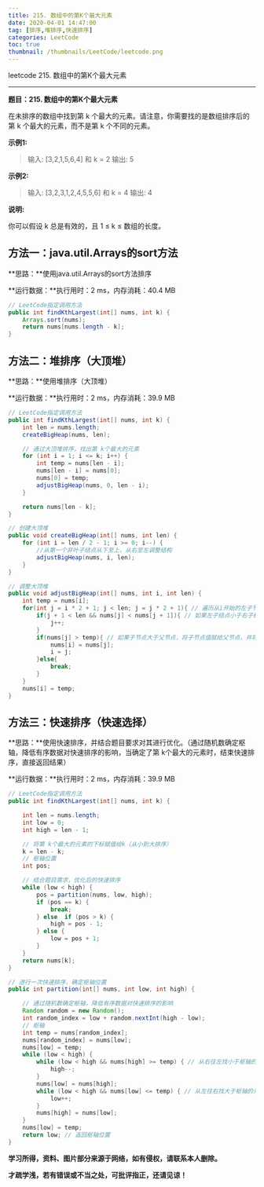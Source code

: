 ```yaml
---
title: 215. 数组中的第K个最大元素
date: 2020-04-01 14:47:00
tag: [排序,堆排序,快速排序]
categories: LeetCode
toc: true
thumbnail: /thumbnails/LeetCode/leetcode.png
---
```


leetcode 215. 数组中的第K个最大元素

<!--more-->

---

**题目：215. 数组中的第K个最大元素**

在未排序的数组中找到第 k 个最大的元素。请注意，你需要找的是数组排序后的第 k 个最大的元素，而不是第 k 个不同的元素。

**示例1:**

> 输入: [3,2,1,5,6,4] 和 k = 2
> 输出: 5

**示例2:**

> 输入: [3,2,3,1,2,4,5,5,6] 和 k = 4
> 输出: 4

**说明:**

你可以假设 k 总是有效的，且 1 ≤ k ≤ 数组的长度。

## 方法一：java.util.Arrays的sort方法

**思路：**使用java.util.Arrays的sort方法排序

**运行数据：**执行用时：2 ms，内存消耗：40.4 MB

```java
// LeetCode指定调用方法
public int findKthLargest(int[] nums, int k) {
    Arrays.sort(nums);
    return nums[nums.length - k];
}
```

## 方法二：堆排序（大顶堆）

**思路：**使用堆排序（大顶堆）

**运行数据：**执行用时：2 ms，内存消耗：39.9 MB

```java
// LeetCode指定调用方法
public int findKthLargest(int[] nums, int k) {
    int len = nums.length;
    createBigHeap(nums, len);

    // 通过大顶堆排序，找出第 k个最大的元素
    for (int i = 1; i <= k; i++) {
        int temp = nums[len - i];
        nums[len - i] = nums[0];
        nums[0] = temp;
        adjustBigHeap(nums, 0, len - i);
    }

    return nums[len - k];
}

// 创建大顶堆
public void createBigHeap(int[] nums, int len) {
    for (int i = len / 2 - 1; i >= 0; i--) {
        //从第一个非叶子结点从下至上，从右至左调整结构
        adjustBigHeap(nums, i, len);
    }
}

// 调整大顶堆
public void adjustBigHeap(int[] nums, int i, int len) {
    int temp = nums[i];
    for(int j = i * 2 + 1; j < len; j = j * 2 + 1){ // 遍历从i开始的左子节点，左子节点的左子节点
        if(j + 1 < len && nums[j] < nums[j + 1]){ // 如果左子结点小于右子结点，则将子节点指针j指向右子结点
            j++;
        }
        if(nums[j] > temp){ // 如果子节点大于父节点，将子节点值赋给父节点，并将父节点指针i指向该子节点
            nums[i] = nums[j];
            i = j;
        }else{
            break;
        }
    }
    nums[i] = temp;
}
```

## 方法三：快速排序（快速选择）

**思路：**使用快速排序，并结合题目要求对其进行优化。（通过随机数确定枢轴，降低有序数据对快速排序的影响，当确定了第 k个最大的元素时，结束快速排序，直接返回结果）

**运行数据：**执行用时：2 ms，内存消耗：39.9 MB

```java
// LeetCode指定调用方法
public int findKthLargest(int[] nums, int k) {

    int len = nums.length;
    int low = 0;
    int high = len - 1;

    // 将第 k个最大的元素的下标赋值给k（从小到大排序）
    k = len - k;
    // 枢轴位置
    int pos;

    // 结合题目需求，优化后的快速排序
    while (low < high) {
        pos = partition(nums, low, high);
        if (pos == k) {
            break;
        } else  if (pos > k) {
            high = pos - 1;
        } else {
            low = pos + 1;
        }
    }
    return nums[k];
}

// 进行一次快速排序，确定枢轴位置
public int partition(int[] nums, int low, int high) {

    // 通过随机数确定枢轴，降低有序数据对快速排序的影响
    Random random = new Random();
    int random_index = low + random.nextInt(high - low); 
    // 枢轴
    int temp = nums[random_index];
    nums[random_index] = nums[low];
    nums[low] = temp;
    while (low < high) {
        while (low < high && nums[high] >= temp) { // 从右往左找小于枢轴的元素
            high--;
        }
        nums[low] = nums[high];
        while (low < high && nums[low] <= temp) { // 从左往右找大于枢轴的元素
            low++;
        }
        nums[high] = nums[low];
    }
    nums[low] = temp;
    return low; // 返回枢轴位置
}
```


**学习所得，资料、图片部分来源于网络，如有侵权，请联系本人删除。**

**才疏学浅，若有错误或不当之处，可批评指正，还请见谅！**